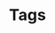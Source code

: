 ---
title: "Tags"
layout: "terms"
description: "A list of all content tags."
showTableOfContents: false
cardView: true
---